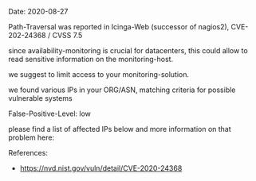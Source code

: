 Date: 2020-08-27

Path-Traversal was reported in Icinga-Web 
(successor of nagios2), CVE-202-24368 / CVSS 7.5 

since availability-monitoring is crucial for 
datacenters, this could allow to read sensitive 
information on the monitoring-host.

we suggest to limit access to your monitoring-solution.


we found various IPs in your ORG/ASN,
matching criteria for possible vulnerable systems


False-Positive-Level: low


please find a list of affected IPs below
and more information on that problem here:

References:

- https://nvd.nist.gov/vuln/detail/CVE-2020-24368


    
